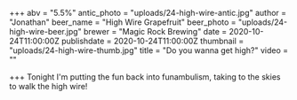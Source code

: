 +++
abv = "5.5%"
antic_photo = "uploads/24-high-wire-antic.jpg"
author = "Jonathan"
beer_name = "High Wire Grapefruit"
beer_photo = "uploads/24-high-wire-beer.jpg"
brewer = "Magic Rock Brewing"
date = 2020-10-24T11:00:00Z
publishdate = 2020-10-24T11:00:00Z
thumbnail = "uploads/24-high-wire-thumb.jpg"
title = "Do you wanna get high?"
video = ""

+++
Tonight I'm putting the fun back into funambulism, taking to the skies to walk the high wire!